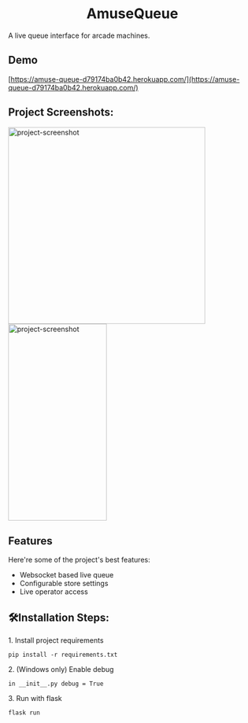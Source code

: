 <h1 align="center" id="title">AmuseQueue</h1>

<p id="description">A live queue interface for arcade machines.</p>

<h2>Demo</h2>

[https://amuse-queue-d79174ba0b42.herokuapp.com/](https://amuse-queue-d79174ba0b42.herokuapp.com/)

<h2>Project Screenshots:</h2>

<img src="https://files.catbox.moe/cfh7wz.png" alt="project-screenshot" width="400" height="400/">

<img src="https://files.catbox.moe/bsgsea.png" alt="project-screenshot" width="200" height="400/">

  
  
<h2>Features</h2>

Here're some of the project's best features:

*   Websocket based live queue
*   Configurable store settings
*   Live operator access

<h2>🛠Installation Steps:</h2>

<p>1. Install project requirements</p>

```
pip install -r requirements.txt
```

<p>2. (Windows only) Enable debug</p>

```
in __init__.py debug = True
```

<p>3. Run with flask</p>

```
flask run
```
